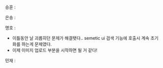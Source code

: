승훈 :

은송 :

명호 :  
- 이틀동안 날 괴롭히던 문제가 해결됏다.. semetic ui 검색 기능에 호출시 계속 초기화를 하는게 문제였다.
- 이제 이미지 업로드 부분을 시작하면 될 거 같다!

민재 :
